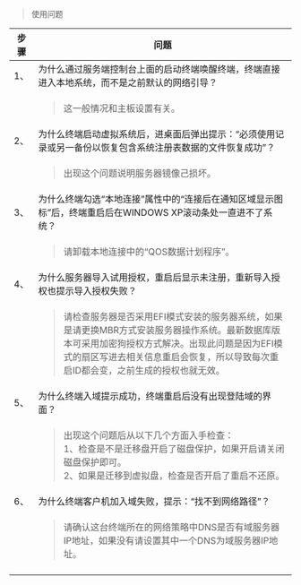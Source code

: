 <blockquote class="success">
使用问题
</blockquote>   

|  步骤  | 问题   |
| --- | --- |
|   1、 |为什么通过服务端控制台上面的启动终端唤醒终端，终端直接进入本地系统，而不是之前默认的网络引导？ |
|  |  <blockquote class="default">这一般情况和主板设置有关。</blockquote>|
| 2、 |  为什么终端启动虚拟系统后，进桌面后弹出提示：“必须使用记录或另一备份以恢复包含系统注册表数据的文件恢复成功”？|
|  |  <blockquote class="default">出现这个问题说明服务器镜像己损坏。</blockquote>|
|  3、|为什么终端勾选“本地连接”属性中的“连接后在通知区域显示图标”后，终端重启后在WINDOWS XP滚动条处一直进不了系统？  |
|  |  <blockquote class="default">请卸载本地连接中的“QOS数据计划程序”。</blockquote>|
|4、  |为什么服务器导入试用授权，重启后显示未注册，重新导入授权也提示导入授权失败？  |
|  |  <blockquote class="default">请检查服务器是否采用EFI模式安装的服务器系统，如果是请更换MBR方式安装服务器操作系统。最新数据库版本可采用加密狗授权方式解决。出现此问题是因为EFI模式的扇区写进去相关信息重启会恢复，所以导致每次重启ID都会变，之前生成的授权也就无效。</blockquote>|
| 5、 |为什么终端入域提示成功，终端重启后没有出现登陆域的界面？  |
|  |  <blockquote class="default">出现这个问题后从以下几个方面入手检查：</br>1、检查是不是迁移盘开启了磁盘保护，如果开启请关闭磁盘保护即可。</br>2、如果是迁移到虚拟盘，检查是否开启了重启不还原。</blockquote>|
|  6、| 为什么终端客户机加入域失败，提示：“找不到网络路径”？ |
|  |  <blockquote class="default">请确认这台终端所在的网络策略中DNS是否有域服务器IP地址，如果没有请设置其中一个DNS为域服务器IP地址。</blockquote>|
|  |  | 